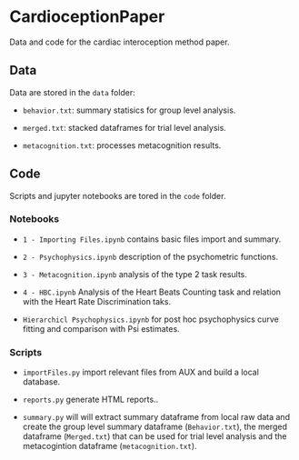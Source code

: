 # CardioceptionPaper
Data and code for the cardiac interoception method paper.

## Data

Data are stored in the `data` folder:

* `behavior.txt`: summary statisics for group level analysis.

* `merged.txt`: stacked dataframes for trial level analysis.

* `metacognition.txt`: processes metacognition results.

## Code

Scripts and jupyter notebooks are tored in the `code` folder.

### Notebooks

* `1 - Importing Files.ipynb` contains basic files import and summary.

* `2 - Psychophysics.ipynb` description of the psychometric functions.

* `3 - Metacognition.ipynb` analysis of the type 2 task results.

* `4 - HBC.ipynb` Analysis of the Heart Beats Counting task and relation with the Heart Rate Discrimination taks.

* `Hierarchicl Psychophysics.ipynb` for post hoc psychophysics curve fitting and comparison with Psi estimates.

### Scripts

* `importFiles.py` import relevant files from AUX and build a local database.

* `reports.py` generate HTML reports..

* `summary.py` will will extract summary dataframe from local raw data and create the group level summary dataframe (`Behavior.txt`), the merged dataframe (`Merged.txt`) that can be used for trial level analysis and the metacogintion dataframe (`metacognition.txt`).